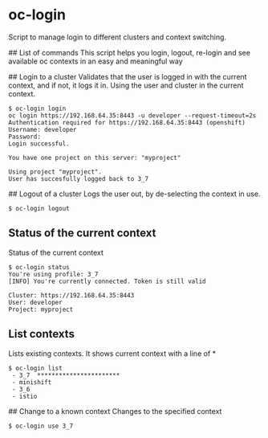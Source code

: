 # oc-login
Script to manage login to different clusters and context switching.


## List of commands
This script helps you login, logout, re-login and see available oc contexts in an easy and meaningful way

## Login to a cluster
Validates that the user is logged in with the current context, and if not, it logs it in. Using the user and cluster in the current context.

```
$ oc-login login
oc login https://192.168.64.35:8443 -u developer --request-timeout=2s
Authentication required for https://192.168.64.35:8443 (openshift)
Username: developer
Password:
Login successful.

You have one project on this server: "myproject"

Using project "myproject".
User has succesfully logged back to 3_7
```

## Logout of a cluster
Logs the user out, by de-selecting the context in use.

```
$ oc-login logout
```

## Status of the current context
Status of the current context

```
$ oc-login status
You're using profile: 3_7
[INFO] You're currently connected. Token is still valid

Cluster: https://192.168.64.35:8443
User: developer
Project: myproject
```

## List contexts
Lists existing contexts. It shows current context with a line of *

```
$ oc-login list
 - 3_7  ***********************
 - minishift
 - 3_6
 - istio
```
 
## Change to a known context
Changes to the specified context

```
$ oc-login use 3_7
```

